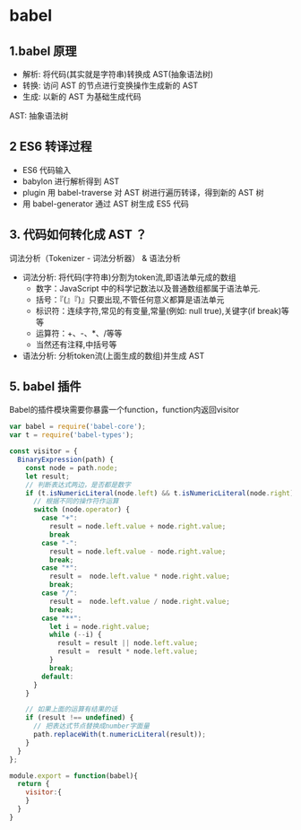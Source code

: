 # babel

## 1.babel 原理

* 解析: 将代码(其实就是字符串)转换成 AST(抽象语法树)
* 转换: 访问 AST 的节点进行变换操作生成新的 AST
* 生成: 以新的 AST 为基础生成代码

AST: 抽象语法树

## 2 ES6 转译过程

* ES6 代码输入
* babylon 进行解析得到 AST
* plugin 用 babel-traverse 对 AST 树进行遍历转译，得到新的 AST 树
* 用 babel-generator 通过 AST 树生成 ES5 代码

## 3. 代码如何转化成 AST ？

词法分析（Tokenizer - 词法分析器） & 语法分析

* 词法分析: 将代码(字符串)分割为token流,即语法单元成的数组
  * 数字：JavaScript 中的科学记数法以及普通数组都属于语法单元.
  * 括号：『(』『)』只要出现,不管任何意义都算是语法单元
  * 标识符：连续字符,常见的有变量,常量(例如: null true),关键字(if break)等等
  * 运算符：+、-、*、/等等
  * 当然还有注释,中括号等
* 语法分析: 分析token流(上面生成的数组)并生成 AST

## 5. babel 插件

Babel的插件模块需要你暴露一个function，function内返回visitor

```js
var babel = require('babel-core');
var t = require('babel-types');

const visitor = {
  BinaryExpression(path) {
    const node = path.node;
    let result;
    // 判断表达式两边，是否都是数字
    if (t.isNumericLiteral(node.left) && t.isNumericLiteral(node.right)) {
      // 根据不同的操作符作运算
      switch (node.operator) {
        case "+":
          result = node.left.value + node.right.value;
          break
        case "-":
          result = node.left.value - node.right.value;
          break;
        case "*":
          result =  node.left.value * node.right.value;
          break;
        case "/":
          result =  node.left.value / node.right.value;
          break;
        case "**":
          let i = node.right.value;
          while (--i) {
            result = result || node.left.value;
            result =  result * node.left.value;
          }
          break;
        default:
      }
    }

    // 如果上面的运算有结果的话
    if (result !== undefined) {
      // 把表达式节点替换成number字面量
      path.replaceWith(t.numericLiteral(result));
    }
  }
};

module.export = function(babel){
  return {
    visitor:{
    }
  }
}
```
